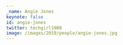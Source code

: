 ```yaml
---
_name: Angie Jones
keynote: false
id: angie-jones
twitter: techgirl1908
image: /images/2019/people/angie-jones.jpg
---
```


<!-- Amber Race is a Senior SDET at Big Fish Games. After majoring in Asian Studies, teaching in Japan, and traveling the world, she stumbled into software testing and has been loving it ever since. Amber has over 15 years of testing experience at Big Fish and Microsoft, doing everything from manual application testing to tools development to writing automation frameworks for web services. She has worked on a wide variety of products and written automation in C#, C++, Python, and Java. Amber currently specializes in test automation and performance testing for high volume back-end services supporting iOS and Android games. -->